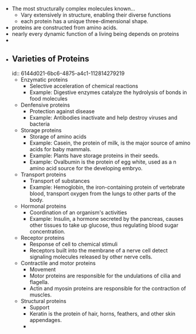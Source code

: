 - The most structurally complex molecules known...
	- Vary extensively in structure, enabling their diverse functions
	- each protein has a unique three-dimensional shape.
- proteins are constructed from amino acids.
- nearly every dynamic function of a living being depends on proteins
-
- ## Varieties of Proteins
  id:: 6144d021-6bc6-4875-a4c1-112814279219
	- Enzymatic proteins
		- Selective acceleration of chemical reactions
		- Example: Digestive enzymes catalyze the hydrolysis of bonds in food molecules
	- Denfensive proteins
		- Protection against disease
		- Example: Antibodies inactivate and help destroy viruses and bacteria
	- Storage proteins
		- Storage of amino acids
		- Example: Casein, the protein of milk, is the major source of amino acids for baby mammals.
		- Example: Plants have storage proteins in their seeds.
		- Example: Ovalbumin is the protein of egg white, used as a n amino acid source for the developing embryo.
	- Transport proteins
		- Transport of substances
		- Example: Hemoglobin, the iron-containing protein of vertebrate blood, transport oxygen from the lungs to other parts of the body.
	- Hormonal proteins
		- Coordination of an organism's activities
		- Example: Insulin, a hormone secreted by the pancreas, causes other tissues to take up glucose, thus regulating blood sugar concentration.
	- Receptor proteins
		- Response of cell to chemical stimuli
		- Receptors built into the membrane of a nerve cell detect signaling molecules released by other nerve cells.
	- Contractile and motor proteins
		- Movement
		- Motor proteins are responsible for the undulations of cilia and flagella.
		- Actin and myosin proteins are responsible for the contraction of muscles.
	- Structural proteins
		- Support
		- Keratin is the protein of hair, horns, feathers, and other skin appendages.
		-
